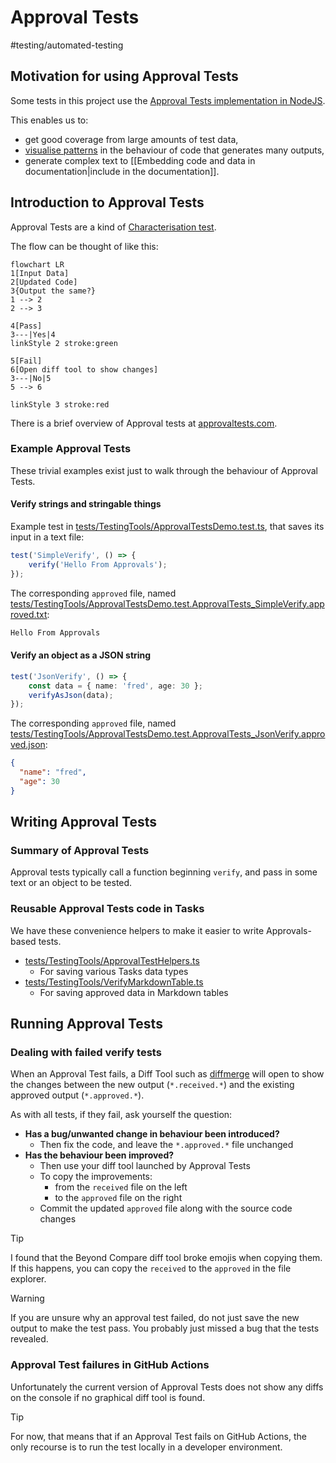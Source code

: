 # Approval Tests

<span class="related-pages">#testing/automated-testing</span>

## Motivation for using Approval Tests

Some tests in this project use the [Approval Tests implementation in NodeJS](https://github.com/approvals/Approvals.NodeJS).

This enables us to:

- get good coverage from large amounts of test data,
- [visualise patterns](https://github.com/obsidian-tasks-group/obsidian-tasks/blob/main/tests/Query/Filter/ReferenceDocs/FilterReference/DateFieldReference.test.explain_date_reference_last-this-next-weekday.approved.explanation.text) in the behaviour of code that generates many outputs,
- generate complex text to [[Embedding code and data in documentation|include in the documentation]].

## Introduction to Approval Tests

Approval Tests are a kind of [Characterisation test](https://en.wikipedia.org/wiki/Characterization_test).

The flow can be thought of like this:

```mermaid
flowchart LR
1[Input Data]
2[Updated Code]
3{Output the same?}
1 --> 2
2 --> 3

4[Pass]
3---|Yes|4
linkStyle 2 stroke:green

5[Fail]
6[Open diff tool to show changes]
3---|No|5
5 --> 6

linkStyle 3 stroke:red
```

There is a brief overview of Approval tests at [approvaltests.com](https://approvaltests.com).

### Example Approval Tests

These trivial examples exist just to walk through the behaviour of Approval Tests.

#### Verify strings and stringable things

Example test in [tests/TestingTools/ApprovalTestsDemo.test.ts](https://github.com/obsidian-tasks-group/obsidian-tasks/blob/main/tests/TestingTools/ApprovalTestsDemo.test.ts), that saves its input in a text file:

<!-- snippet: approval-test-as-text -->
```ts
test('SimpleVerify', () => {
    verify('Hello From Approvals');
});
```
<!-- endSnippet -->

The corresponding `approved` file, named [tests/TestingTools/ApprovalTestsDemo.test.ApprovalTests_SimpleVerify.approved.txt](https://github.com/obsidian-tasks-group/obsidian-tasks/blob/main/tests/TestingTools/ApprovalTestsDemo.test.ApprovalTests_SimpleVerify.approved.txt):

<!-- snippet: ApprovalTestsDemo.test.ApprovalTests_SimpleVerify.approved.txt -->
```txt
Hello From Approvals
```
<!-- endSnippet -->

#### Verify an object as a JSON string

<!-- snippet: approval-test-as-json -->
```ts
test('JsonVerify', () => {
    const data = { name: 'fred', age: 30 };
    verifyAsJson(data);
});
```
<!-- endSnippet -->

The corresponding `approved` file, named [tests/TestingTools/ApprovalTestsDemo.test.ApprovalTests_JsonVerify.approved.json](https://github.com/obsidian-tasks-group/obsidian-tasks/blob/main/tests/TestingTools/ApprovalTestsDemo.test.ApprovalTests_JsonVerify.approved.json):

<!-- snippet: ApprovalTestsDemo.test.ApprovalTests_JsonVerify.approved.json -->
```json
{
  "name": "fred",
  "age": 30
}
```
<!-- endSnippet -->

## Writing Approval Tests

### Summary of Approval Tests

Approval tests typically call a function beginning `verify`, and pass
in some text or an object to be tested.

### Reusable Approval Tests code in Tasks

We have these convenience helpers to make it easier to write Approvals-based tests.

- [tests/TestingTools/ApprovalTestHelpers.ts](https://github.com/obsidian-tasks-group/obsidian-tasks/blob/main/tests/TestingTools/ApprovalTestHelpers.ts)
  - For saving various Tasks data types
- [tests/TestingTools/VerifyMarkdownTable.ts](https://github.com/obsidian-tasks-group/obsidian-tasks/blob/main/tests/TestingTools/VerifyMarkdownTable.ts)
  - For saving approved data in Markdown tables

## Running Approval Tests

### Dealing with failed verify tests

When an Approval Test fails, a Diff Tool such as [diffmerge](https://sourcegear.com/diffmerge/) will open to show the changes between the new output (`*.received.*`) and the existing approved output (`*.approved.*`).

As with all tests, if they fail, ask yourself the question:

- **Has a bug/unwanted change in behaviour been introduced?**
  - Then fix the code, and leave the `*.approved.*` file unchanged
- **Has the behaviour been improved?**
  - Then use your diff tool launched by Approval Tests
  - To copy the improvements:
    - from the `received` file on the left
    - to the `approved` file on the right
  - Commit the updated `approved` file along with the source code changes

> [!tip]
> I found that the Beyond Compare diff tool broke emojis when copying them. If this happens, you can copy the `received` to the `approved` in the file explorer.

> [!warning]
> If you are unsure why an approval test failed, do not just save the new output to make the test pass. You probably just missed a bug that the tests revealed.

### Approval Test failures in GitHub Actions

Unfortunately the current version of Approval Tests does not show any diffs on the console if no graphical diff tool is found.

> [!tip]
> For now, that means that if an Approval Test fails on GitHub Actions, the only recourse is to run the test locally in a developer environment.
